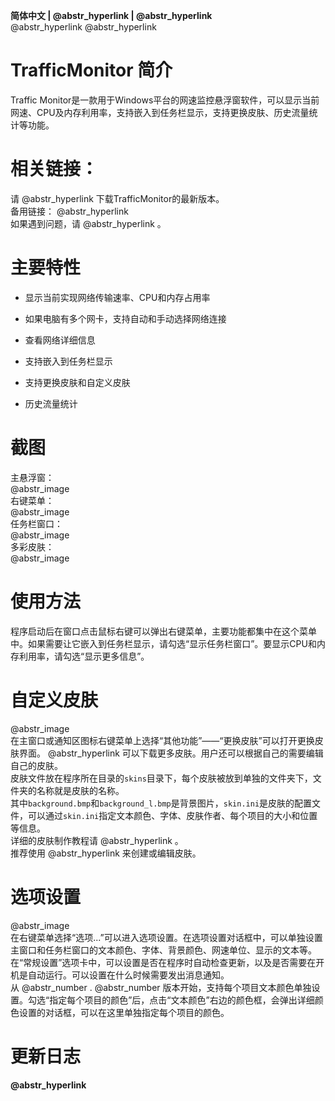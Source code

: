 **简体中文 | @abstr_hyperlink | @abstr_hyperlink**  
@abstr_hyperlink @abstr_hyperlink 

# TrafficMonitor 简介

Traffic Monitor是一款用于Windows平台的网速监控悬浮窗软件，可以显示当前网速、CPU及内存利用率，支持嵌入到任务栏显示，支持更换皮肤、历史流量统计等功能。  


# 相关链接：  


请 @abstr_hyperlink 下载TrafficMonitor的最新版本。  
备用链接： @abstr_hyperlink   
如果遇到问题，请 @abstr_hyperlink 。

# 主要特性

  * 显示当前实现网络传输速率、CPU和内存占用率  

  * 如果电脑有多个网卡，支持自动和手动选择网络连接  

  * 查看网络详细信息  

  * 支持嵌入到任务栏显示  

  * 支持更换皮肤和自定义皮肤  

  * 历史流量统计  


# 截图




主悬浮窗：  
@abstr_image   
右键菜单：  
@abstr_image   
任务栏窗口：  
@abstr_image   
多彩皮肤：  
@abstr_image   


# 使用方法

程序启动后在窗口点击鼠标右键可以弹出右键菜单，主要功能都集中在这个菜单中。如果需要让它嵌入到任务栏显示，请勾选“显示任务栏窗口”。要显示CPU和内存利用率，请勾选“显示更多信息”。

# 自定义皮肤

@abstr_image   
在主窗口或通知区图标右键菜单上选择“其他功能”——“更换皮肤”可以打开更换皮肤界面。 @abstr_hyperlink 可以下载更多皮肤。用户还可以根据自己的需要编辑自己的皮肤。  
皮肤文件放在程序所在目录的`skins`目录下，每个皮肤被放到单独的文件夹下，文件夹的名称就是皮肤的名称。  
其中`background.bmp`和`background_l.bmp`是背景图片，`skin.ini`是皮肤的配置文件，可以通过`skin.ini`指定文本颜色、字体、皮肤作者、每个项目的大小和位置等信息。  
详细的皮肤制作教程请 @abstr_hyperlink 。  
推荐使用 @abstr_hyperlink 来创建或编辑皮肤。  


# 选项设置

@abstr_image   
在右键菜单选择“选项...”可以进入选项设置。在选项设置对话框中，可以单独设置主窗口和任务栏窗口的文本颜色、字体、背景颜色、网速单位、显示的文本等。  
在“常规设置”选项卡中，可以设置是否在程序时自动检查更新，以及是否需要在开机是自动运行。可以设置在什么时候需要发出消息通知。  
从 @abstr_number . @abstr_number 版本开始，支持每个项目文本颜色单独设置。勾选“指定每个项目的颜色”后，点击“文本颜色”右边的颜色框，会弹出详细颜色设置的对话框，可以在这里单独指定每个项目的颜色。  


# 更新日志

**@abstr_hyperlink**
